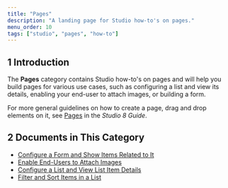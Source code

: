 ```yaml
---
title: "Pages"
description: "A landing page for Studio how-to's on pages."
menu_order: 10
tags: ["studio", "pages", "how-to"]
---
```


## 1 Introduction 

The **Pages** category contains Studio how-to's on pages and will help you build pages for various use cases, such as configuring a list and view its details, enabling your end-user to attach images, or building a form. 

For more general guidelines on how to create a page, drag and drop elements on it, see [Pages](/studio/page-editor) in the *Studio 8 Guide*.

## 2 Documents in This Category

* [Configure a Form and Show Items Related to It](pages-how-to-configure-form)
* [Enable End-Users to Attach Images](pages-how-to-attach-images)
* [Configure a List and View List Item Details](pages-how-to-configure-list)
* [Filter and Sort Items in a List](pages-how-to-filter-and-sort)